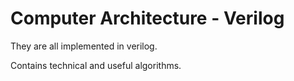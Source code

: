 # Computer Architecture - Verilog

They are all implemented in verilog.

Contains technical and useful algorithms.
